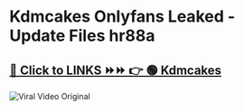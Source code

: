 
 # Kdmcakes Onlyfans Leaked - Update Files hr88a

## <h2><a href="https://clipsfans.com/Kdmcakes&ref=git">🔗 Click to LINKS ⏩⏩ 👉 🟢 Kdmcakes </a></h2>

<a href="https://clipsfans.com/Kdmcakes&ref=git" rel="nofollow" data-target="animated-image.originalLink"><img src="https://i.ibb.co.com/xMMVF88/686577567.gif" alt="Viral Video Original" style="max-width: 100%; display: inline-block;" data-target="animated-image.originalImage"></a>

